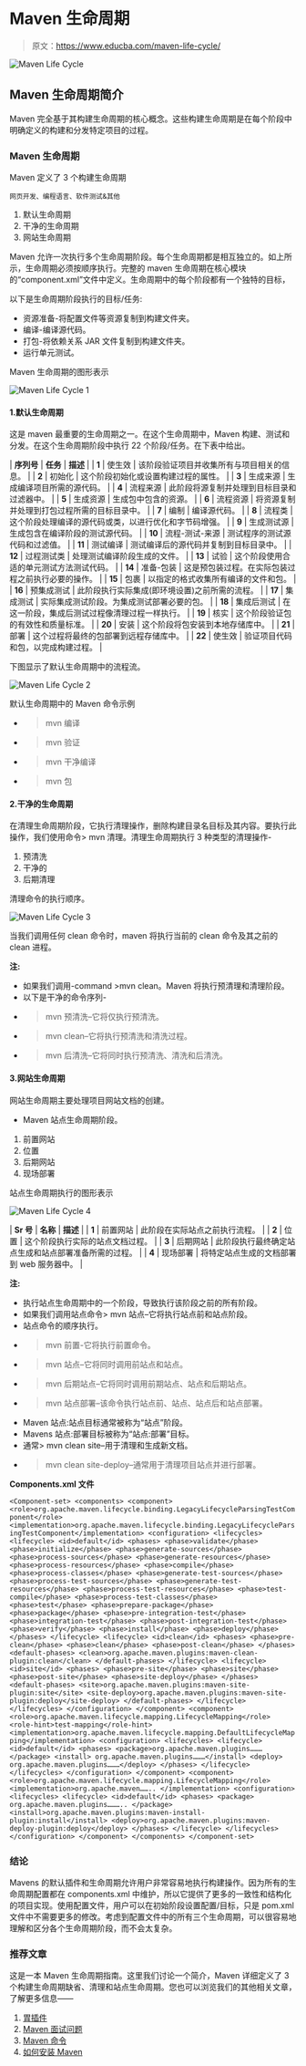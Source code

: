 # Maven 生命周期

> 原文：<https://www.educba.com/maven-life-cycle/>

![Maven Life Cycle](img/69572130f77dfdfb399314009d2c4ad7.png)



## Maven 生命周期简介

Maven 完全基于其构建生命周期的核心概念。这些构建生命周期是在每个阶段中明确定义的构建和分发特定项目的过程。

### Maven 生命周期

Maven 定义了 3 个构建生命周期

<small>网页开发、编程语言、软件测试&其他</small>

1.  默认生命周期
2.  干净的生命周期
3.  网站生命周期

Maven 允许一次执行多个生命周期阶段。每个生命周期都是相互独立的。如上所示，生命周期必须按顺序执行。完整的 maven 生命周期在核心模块的“component.xml”文件中定义。生命周期中的每个阶段都有一个独特的目标，

以下是生命周期阶段执行的目标/任务:

*   资源准备-将配置文件等资源复制到构建文件夹。
*   编译-编译源代码。
*   打包-将依赖关系 JAR 文件复制到构建文件夹。
*   运行单元测试。

Maven 生命周期的图形表示

![Maven Life Cycle 1](img/88881af0f45da33e3e828aebd9a54851.png)



#### 1.默认生命周期

这是 maven 最重要的生命周期之一。在这个生命周期中，Maven 构建、测试和分发。在这个生命周期阶段中执行 22 个阶段/任务。在下表中给出。

| **序列号** | **任务** | **描述** |
| **1** | 使生效 | 该阶段验证项目并收集所有与项目相关的信息。 |
| **2** | 初始化 | 这个阶段初始化或设置构建过程的属性。 |
| **3** | 生成来源 | 生成编译项目所需的源代码。 |
| **4** | 流程来源 | 此阶段将源复制并处理到目标目录和过滤器中。 |
| **5** | 生成资源 | 生成包中包含的资源。 |
| **6** | 流程资源 | 将资源复制并处理到打包过程所需的目标目录中。 |
| **7** | 编制 | 编译源代码。 |
| **8** | 流程类 | 这个阶段处理编译的源代码或类，以进行优化和字节码增强。 |
| **9** | 生成测试源 | 生成包含在编译阶段的测试源代码。 |
| **10** | 流程-测试-来源 | 测试程序的测试源代码和过滤值。 |
| **11** | 测试编译 | 测试编译后的源代码并复制到目标目录中。 |
| **12** | 过程测试类 | 处理测试编译阶段生成的文件。 |
| **13** | 试验 | 这个阶段使用合适的单元测试方法测试代码。 |
| **14** | 准备-包装 | 这是预包装过程。在实际包装过程之前执行必要的操作。 |
| **15** | 包裹 | 以指定的格式收集所有编译的文件和包。 |
| **16** | 预集成测试 | 此阶段执行实际集成(即环境设置)之前所需的流程。 |
| **17** | 集成测试 | 实际集成测试阶段。为集成测试部署必要的包。 |
| **18** | 集成后测试 | 在这一阶段，集成后测试过程像清理过程一样执行。 |
| **19** | 核实 | 这个阶段验证包的有效性和质量标准。 |
| **20** | 安装 | 这个阶段将包安装到本地存储库中。 |
| **21** | 部署 | 这个过程将最终的包部署到远程存储库中。 |
| **22** | 使生效 | 验证项目代码和包，以完成构建过程。 |

下图显示了默认生命周期中的流程流。

![Maven Life Cycle 2](img/8277505bb8df3a8e9ef2c5ef25115683.png)



默认生命周期中的 Maven 命令示例

*   > mvn 编译
*   > mvn 验证
*   > mvn 干净编译
*   > mvn 包

#### 2.干净的生命周期

在清理生命周期阶段，它执行清理操作，删除构建目录名目标及其内容。要执行此操作，我们使用命令> mvn 清理。清理生命周期执行 3 种类型的清理操作-

1.  预清洗
2.  干净的
3.  后期清理

清理命令的执行顺序。

![Maven Life Cycle 3](img/fcf879cd8cc2985536e32decb2c8d000.png)



当我们调用任何 clean 命令时，maven 将执行当前的 clean 命令及其之前的 clean 进程。

**注:**

*   如果我们调用-command >mvn clean。Maven 将执行预清理和清理阶段。
*   以下是干净的命令序列-
*   > mvn 预清洗–它将仅执行预清洗。
*   > mvn clean–它将执行预清洗和清洗过程。
*   > mvn 后清洗–它将同时执行预清洗、清洗和后清洗。

#### 3.网站生命周期

网站生命周期主要处理项目网站文档的创建。

*   Maven 站点生命周期阶段。

1.  前置网站
2.  位置
3.  后期网站
4.  现场部署

站点生命周期执行的图形表示

![Maven Life Cycle 4](img/be37c19095a78a85067a0831de1826fd.png)



| **Sr 号** | **名称** | **描述** |
| **1** | 前置网站 | 此阶段在实际站点之前执行流程。 |
| **2** | 位置 | 这个阶段执行实际的站点文档过程。 |
| **3** | 后期网站 | 此阶段执行最终确定站点生成和站点部署准备所需的过程。 |
| **4** | 现场部署 | 将特定站点生成的文档部署到 web 服务器中。 |

**注:**

*   执行站点生命周期中的一个阶段，导致执行该阶段之前的所有阶段。
*   如果我们调用站点命令> mvn 站点–它将执行站点前和站点阶段。
*   站点命令的顺序执行。
*   > mvn 前置-它将执行前置命令。
*   > mvn 站点–它将同时调用前站点和站点。
*   > mvn 后期站点–它将同时调用前期站点、站点和后期站点。
*   > mvn 站点部署–该命令执行站点前、站点、站点后和站点部署。
*   Maven 站点:站点目标通常被称为“站点”阶段。
*   Mavens 站点:部署目标被称为“站点:部署”目标。
*   通常> mvn clean site–用于清理和生成新文档。
*   > mvn clean site-deploy–通常用于清理项目站点并进行部署。

**Components.xml 文件**

`<Component-set>
<components>
<component>
<role>org.apache.maven.lifecycle.binding.LegacyLifecycleParsingTestComponent</role>
<implementation>org.apache.maven.lifecycle.binding.LegacyLifecycleParsingTestComponent</implementation>
<configuration>
<lifecycles>
<lifecycle>
<id>default</id>
<phases>
<phase>validate</phase>
<phase>initialize</phase>
<phase>generate-sources</phase>
<phase>process-sources</phase>
<phase>generate-resources</phase>
<phase>process-resources</phase>
<phase>compile</phase>
<phase>process-classes</phase>
<phase>generate-test-sources</phase>
<phase>process-test-sources</phase>
<phase>generate-test-resources</phase>
<phase>process-test-resources</phase>
<phase>test-compile</phase>
<phase>process-test-classes</phase>
<phase>test</phase>
<phase>prepare-package</phase>
<phase>package</phase>
<phase>pre-integration-test</phase>
<phase>integration-test</phase>
<phase>post-integration-test</phase>
<phase>verify</phase>
<phase>install</phase>
<phase>deploy</phase>
</phases>
</lifecycle>
<lifecycle>
<id>clean</id>
<phases>
<phase>pre-clean</phase>
<phase>clean</phase>
<phase>post-clean</phase>
</phases>
<default-phases>
<clean>org.apache.maven.plugins:maven-clean-plugin:clean</clean>
</default-phases>
</lifecycle>
<lifecycle>
<id>site</id>
<phases>
<phase>pre-site</phase>
<phase>site</phase>
<phase>post-site</phase>
<phase>site-deploy</phase>
</phases>
<default-phases>
<site>org.apache.maven.plugins:maven-site-plugin:site</site>
<site-deploy>org.apache.maven.plugins:maven-site-plugin:deploy</site-deploy>
</default-phases>
</lifecycle>
</lifecycles>
</configuration>
</component>
<component>
<role>org.apache.maven.lifecycle.mapping.LifecycleMapping</role>
<role-hint>test-mapping</role-hint>
<implementation>org.apache.maven.lifecycle.mapping.DefaultLifecycleMapping</implementation>
<configuration>
<lifecycles>
<lifecycle>
<id>default</id>
<phases>
<package>org.apache.maven.plugins………</package>
<install> org.apache.maven.plugins………</install>
<deploy> org.apache.maven.plugins………</deploy>
</phases>
</lifecycle>
</lifecycles>
</configuration>
</component>
<component>
<role>org.apache.maven.lifecycle.mapping.LifecycleMapping</role>
<implementation>org.apache.maven…….. </implementation>
<configuration>
<lifecycles>
<lifecycle>
<id>default</id>
<phases>
<package>
org.apache.maven.plugins………..
</package>
<install>org.apache.maven.plugins:maven-install-plugin:install</install>
<deploy>org.apache.maven.plugins:maven-deploy-plugin:deploy</deploy>
</phases>
</lifecycle>
</lifecycles>
</configuration>
</component>
</components>
</component-set>`

### 结论

Mavens 的默认插件和生命周期允许用户非常容易地执行构建操作。因为所有的生命周期配置都在 components.xml 中维护，所以它提供了更多的一致性和结构化的项目实现。使用配置文件，用户可以在初始阶段设置配置/目标，只是 pom.xml 文件中不需要更多的修改。考虑到配置文件中的所有三个生命周期，可以很容易地理解和区分各个生命周期阶段，而不会太复杂。

### 推荐文章

这是一本 Maven 生命周期指南。这里我们讨论一个简介，Maven 详细定义了 3 个构建生命周期缺省、清理和站点生命周期。您也可以浏览我们的其他相关文章，了解更多信息——

1.  [胃插件](https://www.educba.com/maven-plugins/)
2.  [Maven 面试问题](https://www.educba.com/maven-interview-questions/)
3.  [Maven 命令](https://www.educba.com/maven-commands/)
4.  [如何安装 Maven](https://www.educba.com/install-maven/)
